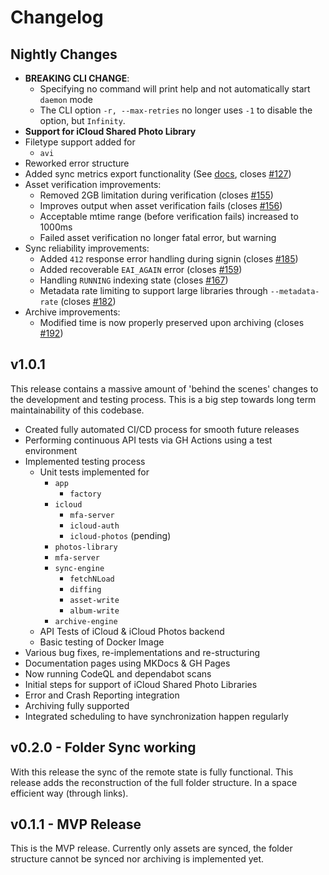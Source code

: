 # Changelog

## Nightly Changes

  * **BREAKING CLI CHANGE**:
    * Specifying no command will print help and not automatically start `daemon` mode
    * The CLI option `-r, --max-retries` no longer uses `-1` to disable the option, but `Infinity`.
  * **Support for iCloud Shared Photo Library**
  * Filetype support added for
    * `avi`
  * Reworked error structure
  * Added sync metrics export functionality (See [docs](https://steilerdev.github.io/icloud-photos-sync/user-guides/sync-metrics/), closes [#127](https://github.com/steilerDev/icloud-photos-sync/issues/127))
  * Asset verification improvements:
    * Removed 2GB limitation during verification (closes [#155](https://github.com/steilerDev/icloud-photos-sync/issues/155))
    * Improves output when asset verification fails (closes [#156](https://github.com/steilerDev/icloud-photos-sync/issues/156))
    * Acceptable mtime range (before verification fails) increased to 1000ms
    * Failed asset verification no longer fatal error, but warning
  * Sync reliability improvements:
    * Added `412` response error handling during signin (closes [#185](https://github.com/steilerDev/icloud-photos-sync/issues/185))
    * Added recoverable `EAI_AGAIN` error (closes [#159](https://github.com/steilerDev/icloud-photos-sync/issues/159))
    * Handling `RUNNING` indexing state (closes [#167](https://github.com/steilerDev/icloud-photos-sync/issues/167))
    * Metadata rate limiting to support large libraries through `--metadata-rate` (closes [#182](https://github.com/steilerDev/icloud-photos-sync/issues/182))
  * Archive improvements:
    * Modified time is now properly preserved upon archiving (closes [#192](https://github.com/steilerDev/icloud-photos-sync/issues/192))

## v1.0.1

This release contains a massive amount of 'behind the scenes' changes to the development and testing process. This is a big step towards long term maintainability of this codebase.

  * Created fully automated CI/CD process for smooth future releases
  * Performing continuous API tests via GH Actions using a test environment
  * Implemented testing process
    * Unit tests implemented for
      * `app`
        * `factory`
      * `icloud`
        * `mfa-server`
        * `icloud-auth`
        * `icloud-photos` (pending)
      * `photos-library`
      * `mfa-server`
      * `sync-engine`
        * `fetchNLoad`
        * `diffing`
        * `asset-write`
        * `album-write`
      * `archive-engine`
    * API Tests of iCloud & iCloud Photos backend
    * Basic testing of Docker Image
  * Various bug fixes, re-implementations and re-structuring
  * Documentation pages using MKDocs & GH Pages
  * Now running CodeQL and dependabot scans
  * Initial steps for support of iCloud Shared Photo Libraries
  * Error and Crash Reporting integration
  * Archiving fully supported
  * Integrated scheduling to have synchronization happen regularly

## v0.2.0 - Folder Sync working
With this release the sync of the remote state is fully functional. This release adds the reconstruction of the full folder structure. In a space efficient way (through links).

## v0.1.1 - MVP Release
This is the MVP release. Currently only assets are synced, the folder structure cannot be synced nor archiving is implemented yet.